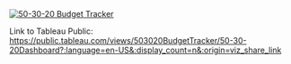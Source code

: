 <div class='tableauPlaceholder' id='viz1656042863907' style='position: relative'><noscript><a href='#'><img alt='50-30-20 Budget Tracker ' src='https:&#47;&#47;public.tableau.com&#47;static&#47;images&#47;50&#47;503020BudgetTracker&#47;50-30-20Dashboard&#47;1_rss.png' style='border: none' /></a></noscript><object class='tableauViz'  style='display:none;'><param name='host_url' value='https%3A%2F%2Fpublic.tableau.com%2F' /> <param name='embed_code_version' value='3' /> <param name='site_root' value='' /><param name='name' value='503020BudgetTracker&#47;50-30-20Dashboard' /><param name='tabs' value='no' /><param name='toolbar' value='yes' /><param name='static_image' value='https:&#47;&#47;public.tableau.com&#47;static&#47;images&#47;50&#47;503020BudgetTracker&#47;50-30-20Dashboard&#47;1.png' /> <param name='animate_transition' value='yes' /><param name='display_static_image' value='yes' /><param name='display_spinner' value='yes' /><param name='display_overlay' value='yes' /><param name='display_count' value='yes' /><param name='language' value='en-US' /></object></div>                <script type='text/javascript'>                    var divElement = document.getElementById('viz1656042863907');                    var vizElement = divElement.getElementsByTagName('object')[0];                    vizElement.style.width='1650px';vizElement.style.height='867px';                    var scriptElement = document.createElement('script');                    scriptElement.src = 'https://public.tableau.com/javascripts/api/viz_v1.js';                    vizElement.parentNode.insertBefore(scriptElement, vizElement);                </script>


Link to Tableau Public: https://public.tableau.com/views/503020BudgetTracker/50-30-20Dashboard?:language=en-US&:display_count=n&:origin=viz_share_link
